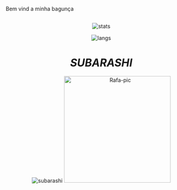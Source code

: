 Bem vind a minha bagunça

##

<div align="center">
  
![stats](https://github-readme-stats.vercel.app/api?username=rafaelbarna&count_private=true&show_icons=true&theme=chartreuse-dark)
  
</div>
 
<div align="center">
  
![langs](https://github-readme-stats.vercel.app/api/top-langs/?username=rafaelbarna&layout=compact&theme=chartreuse-dark)
  
</div>
  
<div align="center">
  
<h1><i>SUBARASHI</i></h1>
  
<img alt="subarashi" src="https://cdn.discordapp.com/attachments/724145082579812375/950496209737502720/2.gif" data-canonical-src="https://cdn.discordapp.com/attachments/724145082579812375/950496209737502720/2.gif" style="max-width: 100%;">
  
<img alt="Rafa-pic" height="281" src="https://cdn.discordapp.com/attachments/724145082579812375/950491741100834816/ezgif.com-gif-maker.gif" data-canonical-src="https://cdn.discordapp.com/attachments/724145082579812375/950491741100834816/ezgif.com-gif-maker.gif" style="max-width: 100%;">

</div>
